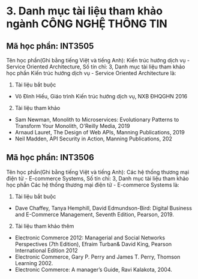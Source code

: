 # 3. Danh mục tài liệu tham khảo ngành CÔNG NGHỆ THÔNG TIN
## Mã học phần: INT3505
Tên học phần(Ghi bằng tiếng Việt và tiếng Anh): Kiến trúc hướng dịch vụ - Service Oriented Architecture, Số tín chỉ: 3, Danh mục tài liệu tham khảo học phần Kiến trúc hướng dịch vụ - Service Oriented Architecture là:
1. Tài liệu bắt buộc
- Võ Đình Hiếu, Giáo trình Kiến trúc hướng dịch vụ, NXB ĐHQGHN 2016
2. Tài liệu tham khảo
- Sam Newman, Monolith to Microservices: Evolutionary Patterns to Transform Your Monolith, O'Reilly Media, 2019
- Arnaud Lauret, The Design of Web APIs, Manning Publications, 2019
- Neil Madden, API Security in Action, Manning Publications, 202
## Mã học phần: INT3506
Tên học phần(Ghi bằng tiếng Việt và tiếng Anh): Các hệ thống thương mại điện tử - E-commerce Systems, Số tín chỉ: 3, Danh mục tài liệu tham khảo học phần Các hệ thống thương mại điện tử - E-commerce Systems là:
1. Tài liệu bắt buộc
- Dave Chaffey, Tanya Hemphill, David Edmundson-Bird: Digital Business and E-Commerce Management, Seventh Edition, Pearson, 2019.
2. Tài liệu tham khảo thêm
- Electronic Commerce 2012: Managerial and Social Networks Perspectives (7th Edition), Efraim Turban& David King, Pearson International Edition 2012
- Electronic Commerce, Gary P. Perry and James T. Perry, Thomson Learning 2002.
- Electronic Commerce: A manager’s Guide, Ravi Kalakota, 2004.
